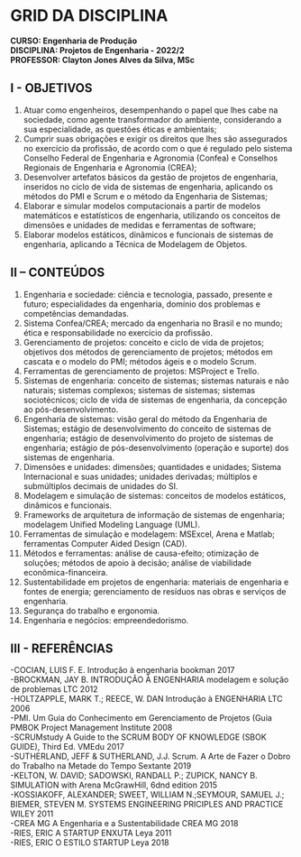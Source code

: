 # GRID DA DISCIPLINA 

**CURSO: Engenharia de Produção**  
**DISCIPLINA: Projetos de Engenharia - 2022/2**  
**PROFESSOR: Clayton Jones Alves da Silva, MSc**

## I - OBJETIVOS 

1. Atuar como engenheiros, desempenhando o papel que lhes cabe na sociedade, como agente transformador do ambiente, considerando a sua especialidade, as questões éticas e ambientais;
2. Cumprir suas obrigações e exigir os direitos que lhes são assegurados no exercício da profissão, de acordo com o que é regulado pelo sistema Conselho Federal de Engenharia e Agronomia (Confea) e Conselhos Regionais de Engenharia e Agronomia (CREA);
3. Desenvolver artefatos básicos da gestão de projetos de engenharia, inseridos no ciclo de vida de sistemas de engenharia, aplicando os métodos do PMI e Scrum e o método da Engenharia de Sistemas;
4. Elaborar e simular modelos computacionais a partir de modelos matemáticos e estatísticos de engenharia, utilizando os conceitos de dimensões e unidades de medidas e ferramentas de software;
5. Elaborar modelos estáticos, dinâmicos e funcionais de sistemas de engenharia, aplicando a Técnica de Modelagem de Objetos. 
 
## II – CONTEÚDOS

1. Engenharia e sociedade: ciência e tecnologia, passado, presente e futuro; especialidades da engenharia, domínio dos problemas e competências demandadas.
2. Sistema Confea/CREA; mercado da engenharia no Brasil e no mundo; ética e responsabilidade no exercício da profissão. 
3. Gerenciamento de projetos: conceito e ciclo de vida de projetos; objetivos dos métodos de gerenciamento de projetos; métodos em cascata e o modelo do PMI; métodos ágeis e o modelo Scrum. 
4. Ferramentas de gerenciamento de projetos: MSProject e Trello.
5. Sistemas de engenharia: conceito de sistemas; sistemas naturais e não naturais; sistemas complexos; sistemas de sistemas; sistemas sociotécnicos; ciclo de vida de sistemas de engenharia, da concepção ao pós-desenvolvimento. 
6. Engenharia de sistemas: visão geral do método da Engenharia de Sistemas; estágio de desenvolvimento do conceito de sistemas de engenharia; estágio de desenvolvimento do projeto de sistemas de engenharia; estágio de pós-desenvolvimento (operação e suporte) dos sistemas de engenharia.
7. Dimensões e unidades: dimensões; quantidades e unidades; Sistema Internacional e suas unidades; unidades derivadas; múltiplos e submúltiplos decimais de unidades do SI.
8. Modelagem e simulação de sistemas: conceitos de modelos estáticos, dinâmicos e funcionais.
9. Frameworks de arquitetura de informação de sistemas de engenharia; modelagem Unified Modeling Language (UML).
10. Ferramentas de simulação e modelagem: MSExcel, Arena e Matlab; ferramentas Computer Aided Design (CAD).
11. Métodos e ferramentas: análise de causa-efeito; otimização de soluções; métodos de apoio à decisão; análise de viabilidade econômica-financeira.
12. Sustentabilidade em projetos de engenharia: materiais de engenharia e fontes de energia; gerenciamento de resíduos nas obras e serviços de engenharia.
13. Segurança do trabalho e ergonomia. 
14. Engenharia e negócios: empreendedorismo.

## III - REFERÊNCIAS  

-COCIAN, LUIS F. E.	Introdução à engenharia	bookman	2017  
-BROCKMAN, JAY B.	INTRODUÇÃO À ENGENHARIA modelagem e solução de problemas	LTC	2012  
-HOLTZAPPLE, MARK T.; REECE, W. DAN	Introdução à ENGENHARIA	LTC	2006  
-PMI.	Um Guia do Conhecimento em Gerenciamento de Projetos (Guia PMBOK	Project Management Institute	2008  
-SCRUMstudy	A Guide to the SCRUM BODY OF KNOWLEDGE (SBOK GUIDE), Third Ed.	VMEdu	2017  
-SUTHERLAND, JEFF & SUTHERLAND, J.J.	Scrum. A Arte de Fazer o Dobro do Trabalho na Metade do Tempo	Sextante	2019  
-KELTON, W. DAVID; SADOWSKI, RANDALL P.; ZUPICK, NANCY B.	SIMULATION with Arena	McGrawHill, 6dnd edition	2015  
-KOSSIAKOFF, ALEXANDER; SWEET, WILLIAM N.;SEYMOUR, SAMUEL J.; BIEMER, STEVEN M.	SYSTEMS ENGINEERING PRICIPLES AND PRACTICE	WILEY	2011  
-CREA MG	A Engenharia e a Sustentabilidade	CREA MG	2018  
-RIES, ERIC	A STARTUP ENXUTA	Leya	2011  
-RIES, ERIC	O ESTILO STARTUP	Leya	2018

